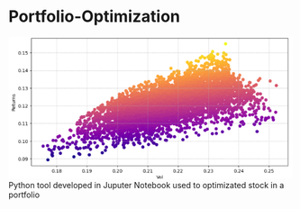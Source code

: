 # Portfolio-Optimization
<img src="bruh.png">
Python tool developed in Juputer Notebook used to optimizated stock in a portfolio 
